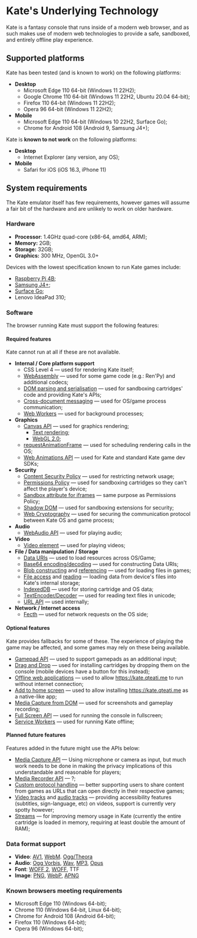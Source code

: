 # Kate's Underlying Technology

Kate is a fantasy console that runs inside of a modern web browser, and as such makes use of modern web technologies to provide a safe, sandboxed, and entirely offline play experience.

## Supported platforms

Kate has been tested (and is known to work) on the following platforms:

- **Desktop**
  - Microsoft Edge 110 64-bit (Windows 11 22H2);
  - Google Chrome 110 64-bit (Windows 11 22H2, Ubuntu 20.04 64-bit);
  - Firefox 110 64-bit (Windows 11 22H2);
  - Opera 96 64-bit (Windows 11 22H2);
- **Mobile**
  - Microsoft Edge 110 64-bit (Windows 10 22H2, Surface Go);
  - Chrome for Android 108 (Android 9, Samsung J4+);

Kate is **known to not work** on the following platforms:

- **Desktop**
  - Internet Explorer (any version, any OS);
- **Mobile**
  - Safari for iOS (iOS 16.3, iPhone 11)

## System requirements

The Kate emulator itself has few requirements, however games will assume a fair bit of the hardware and are unlikely to work on older hardware.

### Hardware

- **Processor**: 1.4GHz quad-core (x86-64, amd64, ARM);
- **Memory:** 2GB;
- **Storage:** 32GB;
- **Graphics:** 300 MHz, OpenGL 3.0+

Devices with the lowest specification known to run Kate games include:

- [Raspberry Pi 4B](https://www.raspberrypi.com/products/raspberry-pi-4-model-b/specifications/);
- [Samsung J4+](https://www.samsung.com/se/smartphones/others/galaxy-j4-black-32gb-sm-j415fzkgnee/);
- [Surface Go](https://support.microsoft.com/en-us/surface/surface-go-1st-gen-specs-and-features-d5f9e6f4-1b01-f61a-6dac-ad4f963ddba5);
- Lenovo IdeaPad 310;

### Software

The browser running Kate must support the following features:

#### Required features

Kate cannot run at all if these are not available.

- **Internal / Core platform support**
  - CSS Level 4 — used for rendering Kate itself;
  - [WebAssembly](https://caniuse.com/wasm) — used for some game code (e.g.: Ren'Py) and additional codecs;
  - [DOM parsing and serialisation](https://caniuse.com/xml-serializer) — used for sandboxing cartridges' code and providing Kate's APIs;
  - [Cross-document messaging](https://caniuse.com/x-doc-messaging) — used for OS/game process communication;
  - [Web Workers](https://caniuse.com/webworkers) — used for background processes;
- **Graphics**
  - [Canvas API](https://caniuse.com/canvas) — used for graphics rendering;
    - [Text rendering](https://caniuse.com/canvas-text);
    - [WebGL 2.0](https://caniuse.com/webgl2);
  - [requestAnimationFrame](https://caniuse.com/requestanimationframe) — used for scheduling rendering calls in the OS;
  - [Web Animations API](https://caniuse.com/web-animation) — used for Kate and standard Kate game dev SDKs;
- **Security**
  - [Content Security Policy](https://caniuse.com/contentsecuritypolicy2) — used for restricting network usage;
  - [Permissions Policy](https://caniuse.com/permissions-policy) — used for sandboxing cartridges so they can't affect the player's device;
  - [Sandbox attribute for iframes](https://caniuse.com/iframe-sandbox) — same purpose as Permissions Policy;
  - [Shadow DOM](https://caniuse.com/shadowdomv1) — used for sandboxing extensions for security;
  - [Web Cryptography](https://caniuse.com/cryptography) — used for securing the communication protocol between Kate OS and game process;
- **Audio**
  - [WebAudio API](https://caniuse.com/audio-api) — used for playing audio;
- **Video**
  - [Video element](https://caniuse.com/video) — used for playing videos;
- **File / Data manipulation / Storage**
  - [Data URIs](https://caniuse.com/datauri) — used to load resources across OS/Game;
  - [Base64 encoding/decoding](https://caniuse.com/atob-btoa) — used for constructing Data URIs;
  - [Blob constructing](https://caniuse.com/blobbuilder) and [referencing](https://caniuse.com/bloburls) — used for loading files in games;
  - [File access](https://caniuse.com/fileapi) and [reading](https://caniuse.com/filereader) — loading data from device's files into Kate's internal storage;
  - [IndexedDB](https://caniuse.com/indexeddb2) — used for storing cartridge and OS data;
  - [TextEncoder/Decoder](https://caniuse.com/textencoder) — used for reading text files in unicode;
  - [URL API](https://caniuse.com/url) — used internally;
- **Network / Internet access**
  - [Fecth](https://caniuse.com/fetch) — used for network requests on the OS side;

#### Optional features

Kate provides fallbacks for some of these. The experience of playing the game may be affected, and some games may rely on these being available.

- [Gamepad API](https://caniuse.com/gamepad) — used to support gamepads as an additional input;
- [Drag and Drop](https://caniuse.com/dragndrop) — used for installing cartridges by dropping them on the console (mobile devices have a button for this instead);
- [Offline web applications](https://caniuse.com/offline-apps) — used to allow https://kate.qteati.me to run without internet connection;
- [Add to home screen](https://caniuse.com/web-app-manifest) — used to allow installing https://kate.qteati.me as a native-like app;
- [Media Capture from DOM](https://caniuse.com/mediacapture-fromelement) — used for screenshots and gameplay recording;
- [Full Screen API](https://caniuse.com/fullscreen) — used for running the console in fullscreen;
- [Service Workers](https://caniuse.com/serviceworkers) — used for running Kate offline;

#### Planned future features

Features added in the future might use the APIs below:

- [Media Capture API](https://caniuse.com/html-media-capture) — Using microphone or camera as input, but much work needs to be done in making the privacy implications of this understandable and reasonable for players;
- [Media Recorder API](https://caniuse.com/mediarecorder) — ?;
- [Custom protocol handling](https://caniuse.com/registerprotocolhandler) — better supporting users to share content from games as URLs that can open directly in their respective games;
- [Video tracks](https://caniuse.com/videotracks) and [audio tracks](https://caniuse.com/audiotracks) — providing accessibility features (subtitles, sign-language, etc) on videos, support is currently very spotty however;
- [Streams](https://caniuse.com/streams) — for improving memory usage in Kate (currently the entire cartridge is loaded in memory, requiring at least double the amount of RAM);

### Data format support

- **Video**: [AV1](https://caniuse.com/av1), [WebM](https://caniuse.com/webm). [Ogg/Theora](https://caniuse.com/ogv)
- **Audio**: [Ogg Vorbis](https://caniuse.com/ogg-vorbis), [Wav](https://caniuse.com/wav), [MP3](https://caniuse.com/mp3), [Opus](https://caniuse.com/opus)
- **Font**: [WOFF 2](https://caniuse.com/woff2), [WOFF](https://caniuse.com/woff), TTF
- **Image**: [PNG](https://caniuse.com/png-alpha), [WebP](https://caniuse.com/webp), [APNG](https://caniuse.com/apng)

### Known browsers meeting requirements

- Microsoft Edge 110 (Windows 64-bit);
- Chrome 110 (Windows 64-bit, Linux 64-bit);
- Chrome for Android 108 (Android 64-bit);
- Firefox 110 (Windows 64-bit);
- Opera 96 (Windows 64-bit);
